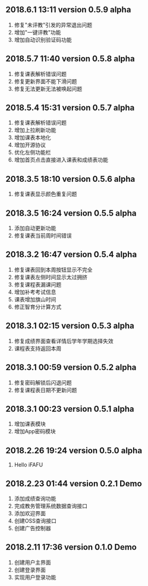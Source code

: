 2018.6.1 13:11       version 0.5.9 alpha
------------------------------------------
1. 修复"未评教"引发的异常退出问题
2. 增加"一键评教"功能
3. 增加自动识别验证码功能

2018.5.7 11:40       version 0.5.8 alpha
------------------------------------------
1. 修复课表解析错误问题
2. 修复更新界面不能下滑问题
3. 修复无法更新无法被唤起问题

2018.5.4 15:31       version 0.5.7 alpha
------------------------------------------
1. 修复课表解析错误问题
2. 增加上拉刷新功能
3. 增加课表本地化
4. 增加开源协议
5. 优化左侧功能栏
6. 增加首页点击直接进入课表和成绩表功能

2018.3.5 18:10       version 0.5.6 alpha
------------------------------------------
1. 修复课表显示颜色重复问题

2018.3.5 16:24       version 0.5.5 alpha
------------------------------------------
1. 添加自动更新功能
2. 修复课表当前周时间错误

2018.3.2 16:47       version 0.5.4 alpha
------------------------------------------
1. 修复课表回到本周按钮显示不完全
2. 修复课表左侧时间显示太过拥挤
3. 修复课程表漏课问题
4. 增加补考考试信息
5. 课表增加旗山时间
6. 修正智育分计算方式

2018.3.1 02:15       version 0.5.3 alpha
------------------------------------------
1. 修复成绩界面查看详情后学年学期选择失效
2. 课程表支持返回本周

2018.3.1 00:59       version 0.5.2 alpha
------------------------------------------
1. 修复密码解锁后闪退问题
2. 修复课程表日期不更新问题

2018.3.1 00:23       version 0.5.1 alpha
------------------------------------------
1. 增加课表模块
2. 增加App密码模块

2018.2.26 19:24       version 0.5.0 alpha
------------------------------------------
1. Hello iFAFU


2018.2.23 01:44       version 0.2.1 Demo
------------------------------------------
1. 添加成绩查询功能
2. 完成教务管理系统数据查询接口
3. 添加欢迎界面
4. 创建OSS查询接口
5. 创建广告控制器


2018.2.11 17:36       version 0.1.0 Demo
------------------------------------------
1. 创建用户主界面
2. 创建登录界面
3. 实现用户登录功能
